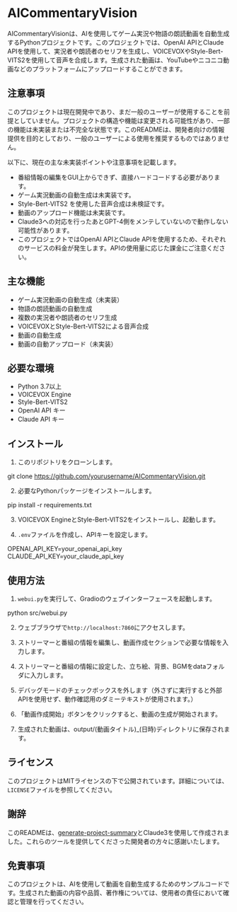 # AICommentaryVision

AICommentaryVisionは、AIを使用してゲーム実況や物語の朗読動画を自動生成するPythonプロジェクトです。このプロジェクトでは、OpenAI APIとClaude APIを使用して、実況者や朗読者のセリフを生成し、VOICEVOXやStyle-Bert-VITS2を使用して音声を合成します。生成された動画は、YouTubeやニコニコ動画などのプラットフォームにアップロードすることができます。

## 注意事項

このプロジェクトは現在開発中であり、まだ一般のユーザーが使用することを前提としていません。プロジェクトの構造や機能は変更される可能性があり、一部の機能は未実装または不完全な状態です。このREADMEは、開発者向けの情報提供を目的としており、一般のユーザーによる使用を推奨するものではありません。

以下に、現在の主な未実装ポイントや注意事項を記載します。

- 番組情報の編集をGUI上からできず、直接ハードコードする必要があります。
- ゲーム実況動画の自動生成は未実装です。
- Style-Bert-VITS2 を使用した音声合成は未検証です。
- 動画のアップロード機能は未実装です。
- Claude3への対応を行ったあとGPT-4側をメンテしていないので動作しない可能性があります。
- このプロジェクトではOpenAI APIとClaude APIを使用するため、それぞれのサービスの料金が発生します。APIの使用量に応じた課金にご注意ください。


## 主な機能

- ゲーム実況動画の自動生成（未実装）
- 物語の朗読動画の自動生成
- 複数の実況者や朗読者のセリフ生成
- VOICEVOXとStyle-Bert-VITS2による音声合成
- 動画の自動生成
- 動画の自動アップロード（未実装）

## 必要な環境

- Python 3.7以上
- VOICEVOX Engine
- Style-Bert-VITS2
- OpenAI API キー
- Claude API キー

## インストール

1. このリポジトリをクローンします。

git clone https://github.com/yourusername/AICommentaryVision.git


2. 必要なPythonパッケージをインストールします。

pip install -r requirements.txt


3. VOICEVOX EngineとStyle-Bert-VITS2をインストールし、起動します。

4. `.env`ファイルを作成し、APIキーを設定します。

OPENAI_API_KEY=your_openai_api_key
CLAUDE_API_KEY=your_claude_api_key


## 使用方法

1. `webui.py`を実行して、Gradioのウェブインターフェースを起動します。

python src/webui.py

2. ウェブブラウザで`http://localhost:7860`にアクセスします。

3. ストリーマーと番組の情報を編集し、動画作成セクションで必要な情報を入力します。

4. ストリーマーと番組の情報に設定した、立ち絵、背景、BGMをdataフォルダに入力します。

5. デバッグモードのチェックボックスを外します（外さずに実行すると外部APIを使用せず、動作確認用のダミーテキストが使用されます。）

4. 「動画作成開始」ボタンをクリックすると、動画の生成が開始されます。

5. 生成された動画は、output/(動画タイトル)_(日時)ディレクトリに保存されます。

## ライセンス

このプロジェクトはMITライセンスの下で公開されています。詳細については、`LICENSE`ファイルを参照してください。

## 謝辞

このREADMEは、[generate-project-summary](https://github.com/Olemi-llm-apprentice/generate-project-summary)とClaude3を使用して作成されました。これらのツールを提供してくださった開発者の方々に感謝いたします。

## 免責事項

このプロジェクトは、AIを使用して動画を自動生成するためのサンプルコードです。生成された動画の内容や品質、著作権については、使用者の責任において確認と管理を行ってください。
